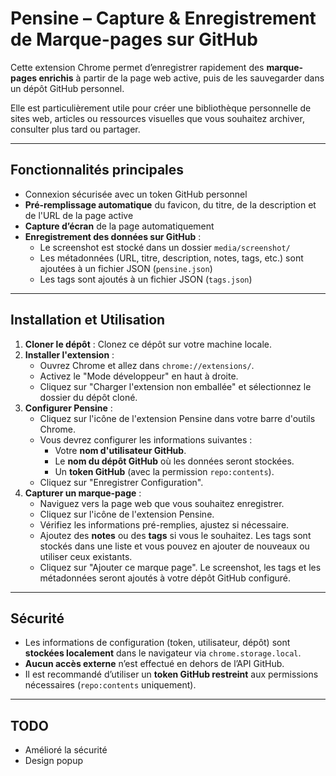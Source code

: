 # Pensine – Capture & Enregistrement de Marque-pages sur GitHub

Cette extension Chrome permet d’enregistrer rapidement des **marque-pages enrichis** à partir de la page web active, puis de les sauvegarder dans un dépôt GitHub personnel.

Elle est particulièrement utile pour créer une bibliothèque personnelle de sites web, articles ou ressources visuelles que vous souhaitez archiver, consulter plus tard ou partager.

---

## Fonctionnalités principales

- Connexion sécurisée avec un token GitHub personnel
- **Pré-remplissage automatique** du favicon, du titre, de la description et de l'URL de la page active
- **Capture d’écran** de la page automatiquement
- **Enregistrement des données sur GitHub** :
  - Le screenshot est stocké dans un dossier `media/screenshot/`
  - Les métadonnées (URL, titre, description, notes, tags, etc.) sont ajoutées à un fichier JSON (`pensine.json`)
  - Les tags sont ajoutés à un fichier JSON (`tags.json`)

---

## Installation et Utilisation

1.  **Cloner le dépôt** : Clonez ce dépôt sur votre machine locale.
2.  **Installer l'extension** :
    *   Ouvrez Chrome et allez dans `chrome://extensions/`.
    *   Activez le "Mode développeur" en haut à droite.
    *   Cliquez sur "Charger l'extension non emballée" et sélectionnez le dossier du dépôt cloné.
3.  **Configurer Pensine** :
    *   Cliquez sur l'icône de l'extension Pensine dans votre barre d'outils Chrome.
    *   Vous devrez configurer les informations suivantes :
        *   Votre **nom d'utilisateur GitHub**.
        *   Le **nom du dépôt GitHub** où les données seront stockées.
        *   Un **token GitHub** (avec la permission `repo:contents`).
    *   Cliquez sur "Enregistrer Configuration".
4.  **Capturer un marque-page** :
    *   Naviguez vers la page web que vous souhaitez enregistrer.
    *   Cliquez sur l'icône de l'extension Pensine.
    *   Vérifiez les informations pré-remplies, ajustez si nécessaire.
    *   Ajoutez des **notes** ou des **tags** si vous le souhaitez. Les tags sont stockés dans une liste et vous pouvez en ajouter de nouveaux ou utiliser ceux existants.
    *   Cliquez sur "Ajouter ce marque page". Le screenshot, les tags et les métadonnées seront ajoutés à votre dépôt GitHub configuré.

---

## Sécurité

- Les informations de configuration (token, utilisateur, dépôt) sont **stockées localement** dans le navigateur via `chrome.storage.local`.
- **Aucun accès externe** n’est effectué en dehors de l’API GitHub.
- Il est recommandé d’utiliser un **token GitHub restreint** aux permissions nécessaires (`repo:contents` uniquement).

---

## TODO

- Amélioré la sécurité
- Design popup
